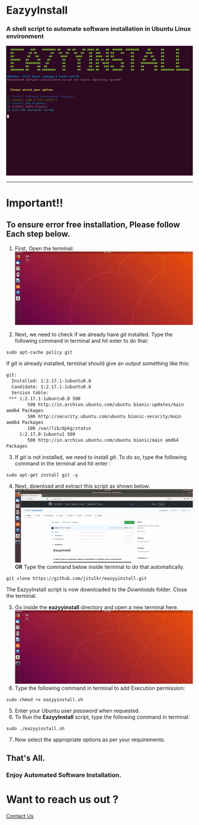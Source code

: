 # EazyyInstall

### A shell script to automate software installation in Ubuntu Linux environment

![EazyyInstall Demo](demo/menu-front.gif)


-------------
# **Important!!**
## To ensure error free installation, Please follow Each step below.

1) First, Open the terminal:
![EazyyInstall Demo](demo/terminal.gif)

2) Next, we need to check if we already have *git* installed. Type the following command in terminal and hit enter to do that:
```
sudo apt-cache policy git
```
If *git* is already installed, terminal should give an output something like this:
```
git:
  Installed: 1:2.17.1-1ubuntu0.8
  Candidate: 1:2.17.1-1ubuntu0.8
  Version table:
 *** 1:2.17.1-1ubuntu0.8 500
        500 http://in.archive.ubuntu.com/ubuntu bionic-updates/main amd64 Packages
        500 http://security.ubuntu.com/ubuntu bionic-security/main amd64 Packages
        100 /var/lib/dpkg/status
     1:2.17.0-1ubuntu1 500
        500 http://in.archive.ubuntu.com/ubuntu bionic/main amd64 Packages
 ```


3) If *git* is not installed, we need to install *git*. To do so, type the following command in the terminal and hit enter :
 ```
 sudo apt-get install git -y
 ```

4) Next, download and extract this script as shown below.
![EazyyInstall Demo](demo/git-download.gif)
                **OR**
Type the command below inside terminal to do that automatically.
```
git clone https://github.com/jitulkr/eazyyinstall.git
```
The EazyyInstall script is now downloaded to the *Downloads* folder. Close the terminal.


5) Go inside the **eazyyinstall** directory and open a new terminal here.
![EazyyInstall Demo](demo/directory-cd.gif)
6) Type the following command in terminal to add Execution permission:
```
sudo chmod +x eazyyinstall.sh
```
5) Enter your Ubuntu user *password* when requested.
6) To Run the **EazyyInstall** script, type the following command in terminal:
```
sudo ./eazyyinstall.sh
```
7) Now select the appropriate options as per your requirements.

## That's All.
### Enjoy Automated Software Installation.

# Want to reach us out ?
[Contact Us](mailto:jitulkrlaphong@gmail.com)
